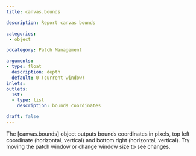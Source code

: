 ```yaml
---
title: canvas.bounds

description: Report canvas bounds

categories:
 - object

pdcategory: Patch Management

arguments:
- type: float
  description: depth
  default: 0 (current window)
inlets:
outlets:
  1st:
  - type: list
    description: bounds coordinates

draft: false
---
```


The [canvas.bounds] object outputs bounds coordinates in pixels, top left coordinate (horizontal, vertical) and bottom right (horizontal, vertical). Try moving the patch window or change window size to see changes.